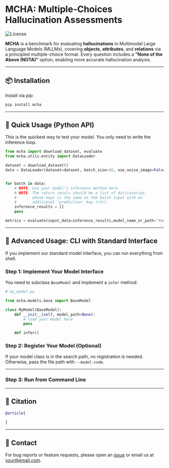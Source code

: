 # MCHA: Multiple-Choices Hallucination Assessments

![License](https://img.shields.io/badge/license-MIT-blue.svg)

**MCHA** is a benchmark for evaluating **hallucinations** in Multimodal Large Language Models (MLLMs), covering **objects**, **attributes**, and **relations** via a principled multiple-choice format. Every question includes a **"None of the Above (NOTA)"** option, enabling more accurate hallucination analysis.

---

## 📦 Installation

Install via pip:

```bash
pip install mcha
```

------

## 🚀 Quick Usage (Python API)

This is the quickest way to test your model. You only need to write the inference loop.

```python
from mcha import download_dataset, evaluate
from mcha.utils.entity import DataLoader

dataset = download_dataset()
data = DataLoader(dataset=dataset, batch_size=16, use_noise_image=False)


for batch in data:
    # NOTE: Use your model's inference method here
    # NOTE: The return resuls should be a list of dictionaries, 
    #       whose keys is the same as the batch input with an 
    #       additional 'prediction' key (str).
    inference_results = []
    pass

metrics = evaluate(input_data=inference_results,model_name_or_path='Your model name', use_noise_image=False)
```

------

## 🧩 Advanced Usage: CLI with Standard Interface

If you implement our standard model interface, you can run everything from shell.

### Step 1: Implement Your Model Interface

You need to subclass `BaseModel` and implement a `infer` method:

```python
# my_model.py

from mcha.models.base import BaseModel

class MyModel(BaseModel):
    def __init__(self, model_path=None):
        # load your model here
        pass

    def infer()
```

### Step 2: Register Your Model (Optional)

If your model class is in the search path, no registration is needed. Otherwise, pass the file path with `--model-code`.

------

### Step 3: Run from Command Line

------

## 📁 Citation

```bibtex
@article{
    
}
```

------

## 📮 Contact

For bug reports or feature requests, please open an [issue](https://github.com/yourusername/MCHA/issues) or email us at [your@email.com](mailto:bingkuitong@gmail.com).